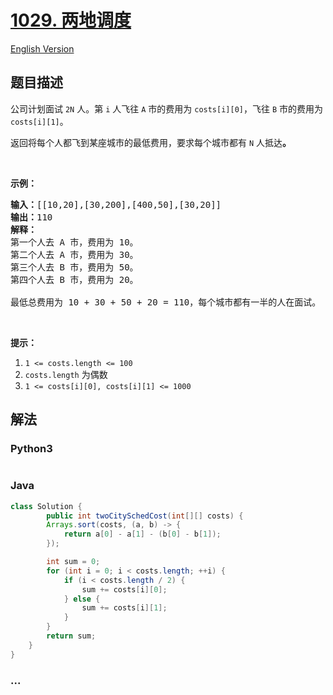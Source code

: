 # [1029. 两地调度](https://leetcode-cn.com/problems/two-city-scheduling)

[English Version](/solution/1000-1099/1029.Two%20City%20Scheduling/README_EN.md)

## 题目描述

<!-- 这里写题目描述 -->
<p>公司计划面试 <code>2N</code> 人。第 <code>i</code> 人飞往 <code>A</code> 市的费用为 <code>costs[i][0]</code>，飞往 <code>B</code> 市的费用为 <code>costs[i][1]</code>。</p>

<p>返回将每个人都飞到某座城市的最低费用，要求每个城市都有 <code>N</code> 人抵达<strong>。</strong></p>

<p>&nbsp;</p>

<p><strong>示例：</strong></p>

<pre><strong>输入：</strong>[[10,20],[30,200],[400,50],[30,20]]
<strong>输出：</strong>110
<strong>解释：</strong>
第一个人去 A 市，费用为 10。
第二个人去 A 市，费用为 30。
第三个人去 B 市，费用为 50。
第四个人去 B 市，费用为 20。

最低总费用为 10 + 30 + 50 + 20 = 110，每个城市都有一半的人在面试。
</pre>

<p>&nbsp;</p>

<p><strong>提示：</strong></p>

<ol>
	<li><code>1 &lt;= costs.length &lt;= 100</code></li>
	<li><code>costs.length</code> 为偶数</li>
	<li><code>1 &lt;= costs[i][0], costs[i][1] &lt;= 1000</code></li>
</ol>

## 解法

<!-- 这里可写通用的实现逻辑 -->

<!-- tabs:start -->

### **Python3**

<!-- 这里可写当前语言的特殊实现逻辑 -->

```python

```

### **Java**

<!-- 这里可写当前语言的特殊实现逻辑 -->

```java
class Solution {
        public int twoCitySchedCost(int[][] costs) {
        Arrays.sort(costs, (a, b) -> {
            return a[0] - a[1] - (b[0] - b[1]);
        });

        int sum = 0;
        for (int i = 0; i < costs.length; ++i) {
            if (i < costs.length / 2) {
                sum += costs[i][0];
            } else {
                sum += costs[i][1];
            }
        }
        return sum;
    }
}

```

### **...**

```

```

<!-- tabs:end -->
